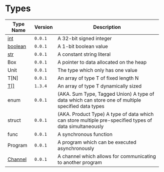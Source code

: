  # Types 


| Type Name 			| Version |	Description 			  |
|-------------------------------|---------|---------------------------------------|
| [int](./types/int.md) 				| `0.0.1` | A 32-bit signed integer		  |
| [boolean](./types/boolean.md) 			| `0.0.1` | A 1-bit boolean value 		  | 
| [str](./types/str.md) 				| `0.0.1` | A constant string literal 		  | 
| Box 				| `0.0.1` | A pointer to data allocated on the heap | 
| Unit 				| `0.0.1` | The type which only has one value 	  | 
| T[N]				| `0.0.1` | An array of type T of fixed length N  | 
| [T[]](./types/vector.md) 				| `1.3.4` | An array of type T dynamically sized  |
| enum 				| `0.0.1` | (AKA. Sum Type, Tagged Union) A type of data which can store one of multiple specified data types | 
| struct 			| `0.0.1` | (AKA. Product Type) A type of data which can store multiple pre-specified types of data simultaneously |  
| func 				| `0.0.1` | A synchronous function 	          |
| Program			| `0.0.1` | A program which can be executed asynchronously | 
| [Channel](./types/Channel.md)			| `0.0.1` | A channel which allows for communicating to another program | 
